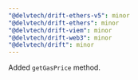 ```yaml
---
"@delvtech/drift-ethers-v5": minor
"@delvtech/drift-ethers": minor
"@delvtech/drift-viem": minor
"@delvtech/drift-web3": minor
"@delvtech/drift": minor
---
```


Added `getGasPrice` method.
